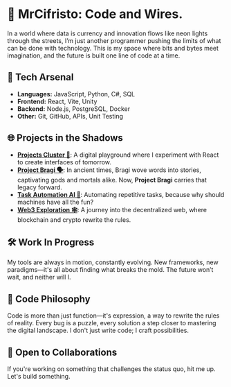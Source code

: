# 🎃 MrCifristo: Code and Wires.

In a world where data is currency and innovation flows like neon lights through the streets, I’m just another programmer pushing the limits of what can be done with technology. This is my space where bits and bytes meet imagination, and the future is built one line of code at a time.

## 🔧 Tech Arsenal

- **Languages:** JavaScript, Python, C#, SQL
- **Frontend:** React, Vite, Unity
- **Backend:** Node.js, PostgreSQL, Docker
- **Other:** Git, GitHub, APIs, Unit Testing

## 🌐 Projects in the Shadows

- **[Projects Cluster 🎲](#)**: A digital playground where I experiment with React to create interfaces of tomorrow.
- **[Project Bragi 🗣️](#)**: In ancient times, Bragi wove words into stories, captivating gods and mortals alike. Now, **Project Bragi** carries that legacy forward.
- **[Task Automation AI 🤖](#)**: Automating repetitive tasks, because why should machines have all the fun?
- **[Web3 Exploration 🕸️](#)**: A journey into the decentralized web, where blockchain and crypto rewrite the rules.

## 🛠️ Work In Progress

My tools are always in motion, constantly evolving. New frameworks, new paradigms—it's all about finding what breaks the mold. The future won’t wait, and neither will I.

## 🧠 Code Philosophy

Code is more than just function—it's expression, a way to rewrite the rules of reality. Every bug is a puzzle, every solution a step closer to mastering the digital landscape. I don't just write code; I craft possibilities.


## 📡 Open to Collaborations

If you're working on something that challenges the status quo, hit me up. Let's build something.
